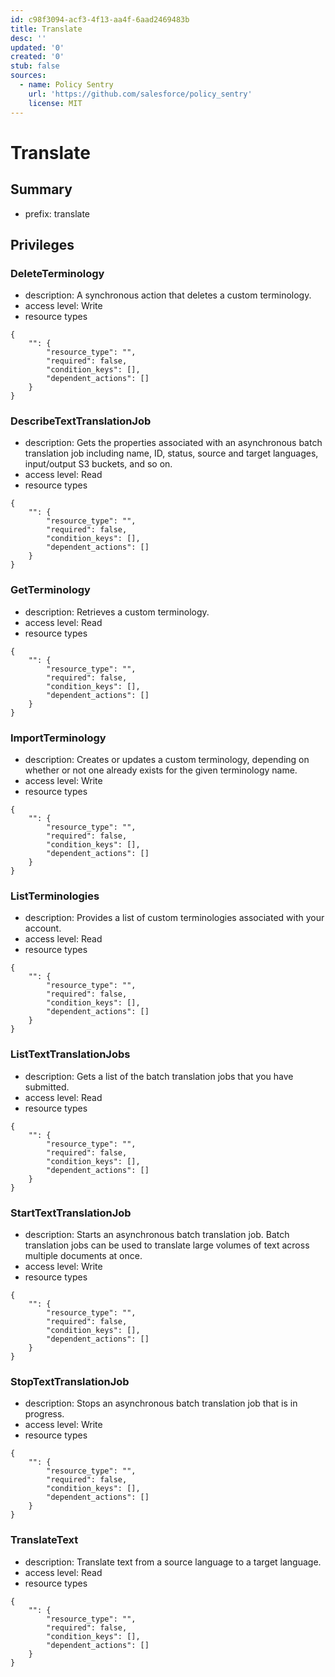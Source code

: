 ```yaml
---
id: c98f3094-acf3-4f13-aa4f-6aad2469483b
title: Translate
desc: ''
updated: '0'
created: '0'
stub: false
sources:
  - name: Policy Sentry
    url: 'https://github.com/salesforce/policy_sentry'
    license: MIT
---
```

# Translate
## Summary
- prefix: translate
## Privileges
### DeleteTerminology
- description: A synchronous action that deletes a custom terminology.
- access level: Write
- resource types
```
{
    "": {
        "resource_type": "",
        "required": false,
        "condition_keys": [],
        "dependent_actions": []
    }
}
```
### DescribeTextTranslationJob
- description: Gets the properties associated with an asynchronous batch translation job including name, ID, status, source and target languages, input/output S3 buckets, and so on.
- access level: Read
- resource types
```
{
    "": {
        "resource_type": "",
        "required": false,
        "condition_keys": [],
        "dependent_actions": []
    }
}
```
### GetTerminology
- description: Retrieves a custom terminology.
- access level: Read
- resource types
```
{
    "": {
        "resource_type": "",
        "required": false,
        "condition_keys": [],
        "dependent_actions": []
    }
}
```
### ImportTerminology
- description: Creates or updates a custom terminology, depending on whether or not one already exists for the given terminology name.
- access level: Write
- resource types
```
{
    "": {
        "resource_type": "",
        "required": false,
        "condition_keys": [],
        "dependent_actions": []
    }
}
```
### ListTerminologies
- description: Provides a list of custom terminologies associated with your account.
- access level: Read
- resource types
```
{
    "": {
        "resource_type": "",
        "required": false,
        "condition_keys": [],
        "dependent_actions": []
    }
}
```
### ListTextTranslationJobs
- description: Gets a list of the batch translation jobs that you have submitted.
- access level: Read
- resource types
```
{
    "": {
        "resource_type": "",
        "required": false,
        "condition_keys": [],
        "dependent_actions": []
    }
}
```
### StartTextTranslationJob
- description: Starts an asynchronous batch translation job. Batch translation jobs can be used to translate large volumes of text across multiple documents at once.
- access level: Write
- resource types
```
{
    "": {
        "resource_type": "",
        "required": false,
        "condition_keys": [],
        "dependent_actions": []
    }
}
```
### StopTextTranslationJob
- description: Stops an asynchronous batch translation job that is in progress.
- access level: Write
- resource types
```
{
    "": {
        "resource_type": "",
        "required": false,
        "condition_keys": [],
        "dependent_actions": []
    }
}
```
### TranslateText
- description: Translate text from a source language to a target language.
- access level: Read
- resource types
```
{
    "": {
        "resource_type": "",
        "required": false,
        "condition_keys": [],
        "dependent_actions": []
    }
}
```
